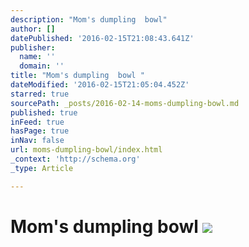 ```yaml
---
description: "Mom's dumpling  bowl"
author: []
datePublished: '2016-02-15T21:08:43.641Z'
publisher:
  name: ''
  domain: ''
title: "Mom's dumpling  bowl "
dateModified: '2016-02-15T21:05:04.452Z'
starred: true
sourcePath: _posts/2016-02-14-moms-dumpling-bowl.md
published: true
inFeed: true
hasPage: true
inNav: false
url: moms-dumpling-bowl/index.html
_context: 'http://schema.org'
_type: Article

---
```

# Mom's dumpling bowl ![](https://the-grid-user-content.s3-us-west-2.amazonaws.com/59abe3eb-4de3-488c-839d-0528de7e3aae.png)